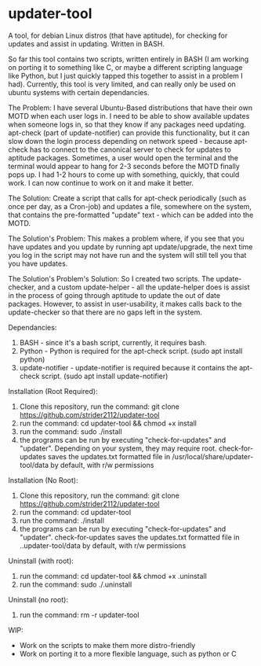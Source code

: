# updater-tool
A tool, for debian Linux distros (that have aptitude), for checking for updates and assist in updating. Written in BASH.

So far this tool contains two scripts, written entirely in BASH (I am working on porting it to something like C, or maybe a different scripting language like Python, but I just quickly tapped this together to assist in a problem I had). Currently, this tool is very limited, and can really only be used on ubuntu systems with certain dependancies.

The Problem: I have several Ubuntu-Based distributions that have their own MOTD when each user logs in. I need to be able to show available updates when someone logs in, so that they know if any packages need updating. apt-check (part of update-notifier) can provide this functionality, but it can slow down the login process depending on network speed - because apt-check has to connect to the canonical server to check for updates to aptitude packages. Sometimes, a user would open the terminal and the terminal would appear to hang for 2-3 seconds before the MOTD finally pops up. I had 1-2 hours to come up with something, quickly, that could work. I can now continue to work on it and make it better.

The Solution: Create a script that calls for apt-check periodically (such as once per day, as a Cron-job) and updates a file, somewhere on the system, that contains the pre-formatted "update" text - which can be added into the MOTD.

The Solution's Problem: This makes a problem where, if you see that you have updates and you update by running apt update/upgrade, the next time you log in the script may not have run and the system will still tell you that you have updates.

The Solution's Problem's Solution: So I created two scripts. The update-checker, and a custom update-helper - all the update-helper does is assist in the process of going through aptitude to update the out of date packages. However, to assist in user-usability, it makes calls back to the update-checker so that there are no gaps left in the system.

Dependancies:
  1. BASH - since it's a bash script, currently, it requires bash. 
  2. Python - Python is required for the apt-check script. (sudo apt install python)
  3. update-notifier - update-notifier is required because it contains the apt-check script. (sudo apt install update-notifier)
  
Installation (Root Required):
  1. Clone this repository, run the command: git clone https://github.com/strider2112/updater-tool
  2. run the command: cd updater-tool && chmod +x install
  3. run the command: sudo ./install
  4. the programs can be run by executing "check-for-updates" and "updater". Depending on your system, they may require root.
      check-for-updates saves the updates.txt formatted file in /usr/local/share/updater-tool/data by default, with r/w permissions
  
Installation (No Root):
  1. Clone this repository, run the command: git clone https://github.com/strider2112/updater-tool
  3. run the command: cd updater-tool
  3. run the command: ./install
  4. the programs can be run by executing "check-for-updates" and "updater".
      check-for-updates saves the updates.txt formatted file in ..updater-tool/data by default, with r/w permissions
      
Uninstall (with root):
  1. run the command: cd updater-tool && chmod +x .uninstall
  2. run the command: sudo ./.uninstall
  
Uninstall (no root):
  1. run the command: rm -r updater-tool

WIP:
- Work on the scripts to make them more distro-friendly
- Work on porting it to a more flexible language, such as python or C

